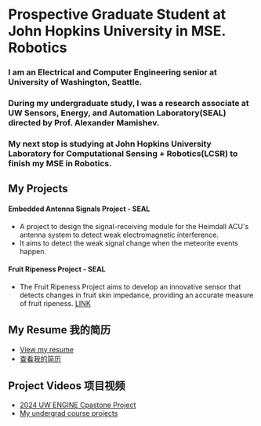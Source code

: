 #   Prospective Graduate Student at John Hopkins University in MSE. Robotics

###   I am an Electrical and Computer Engineering senior at University of Washington, Seattle. 
###   During my undergraduate study, I was a research associate at UW Sensors, Energy, and Automation Laboratory(SEAL) directed by Prof. Alexander Mamishev.
###   My next stop is studying at John Hopkins University Laboratory for Computational Sensing + Robotics(LCSR) to finish my MSE in Robotics.

## My Projects
#### Embedded Antenna Signals Project - SEAL
- A project to design the signal-receiving module for the Heimdall ACU's antenna system to detect weak electromagnetic interference.
- It aims to detect the weak signal change when the meteorite events happen.

#### Fruit Ripeness Project - SEAL
- The Fruit Ripeness Project aims to develop an innovative sensor that detects changes in fruit skin impedance, providing an accurate measure of fruit ripeness. [LINK](https://www.uwseal.org/project-showcase/)
    
## My Resume 我的简历
- [View my resume](Resume.pdf)
- [查看我的简历](Resume2.pdf)

## Project Videos 项目视频
- [2024 UW ENGINE Cpastone Project](https://youtu.be/KzpJeC7L7hM)
- [My undergrad course projects](https://youtu.be/1jFw59NL1z8)
